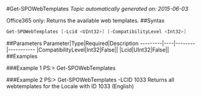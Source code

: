 #Get-SPOWebTemplates
*Topic automatically generated on: 2015-06-03*

Office365 only: Returns the available web templates.
##Syntax
```powershell
Get-SPOWebTemplates [-Lcid <UInt32>] [-CompatibilityLevel <Int32>]
```


##Parameters
Parameter|Type|Required|Description
---------|----|--------|-----------
|CompatibilityLevel|Int32|False||
|Lcid|UInt32|False||
##Examples

###Example 1
    PS:> Get-SPOWebTemplates


###Example 2
    PS:> Get-SPOWebTemplates -LCID 1033
Returns all webtemplates for the Locale with ID 1033 (English)
<!-- Ref: 0D1E6E1A845F9A011E9D30F678C66D33 -->